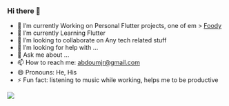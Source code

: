 ### Hi there 👋

- 🔭 I’m currently Working on Personal Flutter projects, one of em  > <a href="https://play.google.com/store/apps/details?id=com.alphaT.food_app">Foody</a>
- 🌱 I’m currently Learning Flutter
- 👯 I’m looking to collaborate on Any tech related stuff
- 🤔 I’m looking for help with ...
- 💬 Ask me about ...
- 📫 How to reach me: abdoumjr@gmail.com
- 😄 Pronouns: He, His
- ⚡ Fun fact: listening to music while working, helps me to be productive

<img src="https://github-readme-stats.vercel.app/api?username=0x4bd0&&show_icons=true&title_color=ffffff&count_private=true&icon_color=bb2acf&text_color=daf7dc&bg_color=151515">
